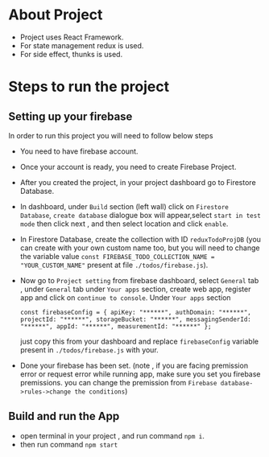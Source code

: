 # About Project

-   Project uses React Framework.
-   For state management redux is used.
-   For side effect, thunks is used.

# Steps to run the project

## Setting up your firebase

In order to run this project you will need to follow below steps

-   You need to have firebase account.
-   Once your account is ready, you need to create Firebase Project.
-   After you created the project, in your project dashboard go to Firestore Database.

-   In dashboard, under `Build` section (left wall) click on `Firestore Database`, `create database`
    dialogue box will appear,select `start in test mode` then click next , and then select location
    and click `enable`.
-   In Firestore Database, create the collection with ID `reduxTodoProjDB` (you can create with your
    own custom name too, but you will need to change the variable value
    `const FIREBASE_TODO_COLLECTION_NAME = "YOUR_CUSTOM_NAME"` present at file
    `./todos/firebase.js`).
-   Now go to `Project setting` from firebase dashboard, select `General` tab , under `General` tab
    under `Your apps` section, create web app, register app and click on `continue to console`.
    Under `Your apps` section

    `const firebaseConfig = { apiKey: "******", authDomain: "******", projectId: "******", storageBucket: "******", messagingSenderId: "******", appId: "******", measurementId: "******" };`

    just copy this from your dashboard and replace `firebaseConfig` variable present in
    `./todos/firebase.js` with your.

-   Done your firebase has been set. (note , if you are facing premission error or request error
    while running app, make sure you set you firebase premissions. you can change the premission
    from `Firebase database->rules->change the conditions`)

## Build and run the App

-   open terminal in your project , and run command `npm i`.
-   then run command `npm start`
